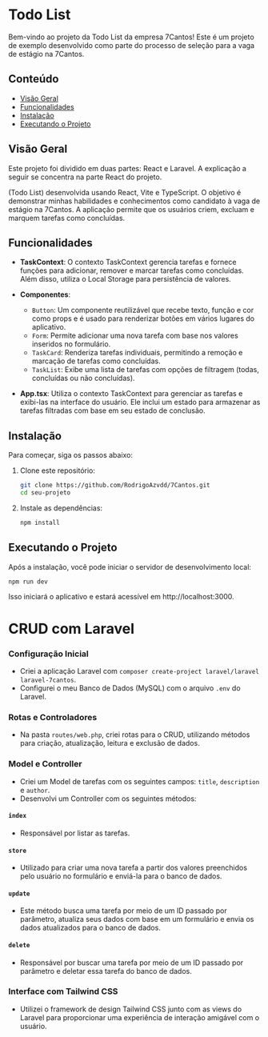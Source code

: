 # Todo List

Bem-vindo ao projeto da Todo List da empresa 7Cantos! Este é um projeto de exemplo desenvolvido como parte do processo de seleção para a vaga de estágio na 7Cantos.

## Conteúdo

- [Visão Geral](#visão-geral)
- [Funcionalidades](#funcionalidades)
- [Instalação](#instalação)
- [Executando o Projeto](#executando-o-projeto)

## Visão Geral

Este projeto foi dividido em duas partes: React e Laravel. A explicação a seguir se concentra na parte React do projeto.

(Todo List) desenvolvida usando React, Vite e TypeScript. O objetivo é demonstrar minhas habilidades e conhecimentos como candidato à vaga de estágio na 7Cantos. A aplicação permite que os usuários criem, excluam e marquem tarefas como concluídas.

## Funcionalidades

- **TaskContext**: O contexto TaskContext gerencia tarefas e fornece funções para adicionar, remover e marcar tarefas como concluídas. Além disso, utiliza o Local Storage para persistência de valores.

- **Componentes**:
  - `Button`: Um componente reutilizável que recebe texto, função e cor como props e é usado para renderizar botões em vários lugares do aplicativo.
  - `Form`: Permite adicionar uma nova tarefa com base nos valores inseridos no formulário.
  - `TaskCard`: Renderiza tarefas individuais, permitindo a remoção e marcação de tarefas como concluídas.
  - `TaskList`: Exibe uma lista de tarefas com opções de filtragem (todas, concluídas ou não concluídas).

- **App.tsx**: Utiliza o contexto TaskContext para gerenciar as tarefas e exibi-las na interface do usuário. Ele inclui um estado para armazenar as tarefas filtradas com base em seu estado de conclusão.

## Instalação

Para começar, siga os passos abaixo:

1. Clone este repositório:

    ```bash
    git clone https://github.com/RodrigoAzvdd/7Cantos.git
    cd seu-projeto
2. Instale as dependências:

    ```bash
   npm install

## Executando o Projeto

Após a instalação, você pode iniciar o servidor de desenvolvimento local:

    npm run dev

Isso iniciará o aplicativo e estará acessível em http://localhost:3000.


# CRUD com Laravel

### Configuração Inicial

- Criei a aplicação Laravel com `composer create-project laravel/laravel laravel-7cantos`.
- Configurei o meu Banco de Dados (MySQL) com o arquivo `.env` do Laravel.

### Rotas e Controladores

- Na pasta `routes/web.php`, criei rotas para o CRUD, utilizando métodos para criação, atualização, leitura e exclusão de dados.

### Model e Controller

- Criei um Model de tarefas com os seguintes campos: `title`, `description` e `author`.
- Desenvolvi um Controller com os seguintes métodos:

#### `index`

- Responsável por listar as tarefas.

#### `store`

- Utilizado para criar uma nova tarefa a partir dos valores preenchidos pelo usuário no formulário e enviá-la para o banco de dados.

#### `update`

- Este método busca uma tarefa por meio de um ID passado por parâmetro, atualiza seus dados com base em um formulário e envia os dados atualizados para o banco de dados.

#### `delete`

- Responsável por buscar uma tarefa por meio de um ID passado por parâmetro e deletar essa tarefa do banco de dados.

### Interface com Tailwind CSS

- Utilizei o framework de design Tailwind CSS junto com as views do Laravel para proporcionar uma experiência de interação amigável com o usuário.
